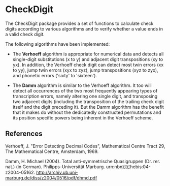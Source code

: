 
CheckDigit
==========

The CheckDigit package provides a set of functions to calculate check digits
according to various algorithms and to verify whether a value ends in a valid
check digit.

The following algorithms have been implemented:

- The **Verhoeff** algorithm is appropriate for numerical data and detects
  all single-digit substitutions (x to y) and adjacent digit transpositions (xy
  to yx). In addition, the Verhoeff check digit can detect most twin errors (xx
  to yy), jump twin errors (xyx to zyz), jump transpositions (xyz to zyx), and
  phonetic errors ('sixty' to 'sixteen').

- The **Damm** algorithm is similar to the Verhoeff algorithm. It too will
  detect all occurrences of the two most frequently appearing types of
  transcription errors, namely altering one single digit, and transposing
  two adjacent digits (including the transposition of the trailing check
  digit itself and the digit preceding it). But the Damm algorithm has the
  benefit that it makes do without the dedicatedly constructed permutations
  and its position specific powers being inherent in the Verhoeff scheme. 

References
----------

Verhoeff, J. "Error Detecting Decimal Codes", Mathematical Centre Tract 29, The
Mathematical Centre, Amsterdam, 1969.

Damm, H. Michael (2004). Total anti-symmetrische Quasigruppen (Dr. rer. nat.)
(in German). Philipps-Universität Marburg. urn:nbn:de:hebis:04-z2004-05162.
http://archiv.ub.uni-marburg.de/diss/z2004/0516/pdf/dhmd.pdf
